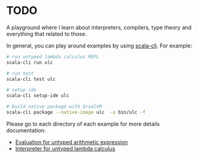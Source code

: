 # TODO

A playground where I learn about interpreters, compilers, type theory and everything that related to those.

In general, you can play around examples by using [scala-cli](https://scala-cli.virtuslab.org/). For example:

```bash
# run untyped lambda calculus REPL
scala-cli run ulc

# run test
scala-cli test ulc

# setup ide
scala-cli setup-ide ulc

# build native package with GraalVM
scala-cli package --native-image ulc  -o bin/ulc -f
```

Please go to each directory of each example for more details documentation:

- [Evaluation for untyped arithmetic expression](uae)
- [Interpreter for untyped lambda calculus](ulc)
